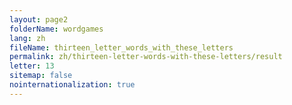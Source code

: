 ```yaml
---
layout: page2
folderName: wordgames
lang: zh
fileName: thirteen_letter_words_with_these_letters
permalink: zh/thirteen-letter-words-with-these-letters/result
letter: 13
sitemap: false
nointernationalization: true   
---
```

